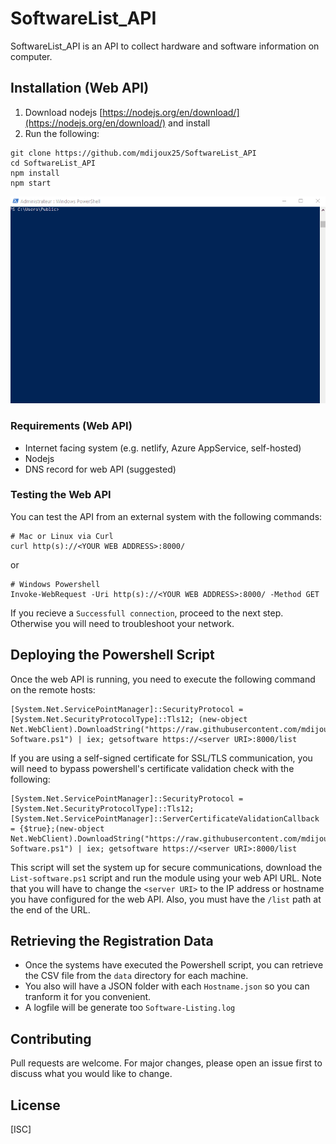 # SoftwareList_API 

SoftwareList_API is an API to collect hardware and software information on computer.


## Installation (Web API)
1. Download nodejs [https://nodejs.org/en/download/](https://nodejs.org/en/download/) and install
2. Run the following:

```
git clone https://github.com/mdijoux25/SoftwareList_API
cd SoftwareList_API
npm install 
npm start
```
![Web API installation](./media/install.gif)

### Requirements (Web API)
- Internet facing system (e.g. netlify, Azure AppService, self-hosted)
- Nodejs
- DNS record for web API (suggested)

### Testing the Web API
You can test the API from an external system with the following commands:

```
# Mac or Linux via Curl
curl http(s)://<YOUR WEB ADDRESS>:8000/
```
or

```
# Windows Powershell
Invoke-WebRequest -Uri http(s)://<YOUR WEB ADDRESS>:8000/ -Method GET
```

If you recieve a `Successfull connection`, proceed to the next step. Otherwise you will need to troubleshoot your network.

## Deploying the Powershell Script
Once the web API is running, you need to  execute the following command on the remote hosts:

```
[System.Net.ServicePointManager]::SecurityProtocol = [System.Net.SecurityProtocolType]::Tls12; (new-object Net.WebClient).DownloadString("https://raw.githubusercontent.com/mdijoux25/SoftwareList_API/master/Script/List-Software.ps1") | iex; getsoftware https://<server URI>:8000/list
```

If you are using a self-signed certificate for SSL/TLS communication, you will need to bypass powershell's certificate validation check with the following:
```
[System.Net.ServicePointManager]::SecurityProtocol = [System.Net.SecurityProtocolType]::Tls12; [System.Net.ServicePointManager]::ServerCertificateValidationCallback = {$true};(new-object Net.WebClient).DownloadString("https://raw.githubusercontent.com/mdijoux25/SoftwareList_API/master/Script/List-Software.ps1") | iex; getsoftware https://<server URI>:8000/list
```

This script will set the system up for secure communications, download the `List-software.ps1` script and run the module using your web API URL. Note that you will have to change the `<server URI>` to the IP address or hostname you have configured for the web API. Also, you must have the `/list` path at the end of the URL.

## Retrieving the Registration Data
- Once the systems have executed the Powershell script, you can retrieve the CSV file from the `data` directory for each machine.
- You also will have a JSON folder with each `Hostname.json` so you can tranform it for you convenient.
- A logfile will be generate too `Software-Listing.log`

## Contributing
Pull requests are welcome. For major changes, please open an issue first to discuss what you would like to change.

## License
[ISC]